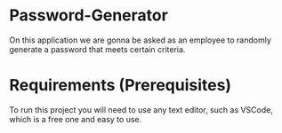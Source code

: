 # Password-Generator
On this application we are gonna be asked as an employee to randomly generate a password that meets certain criteria.
# Requirements (Prerequisites)
To run this project you will need to use any text editor, such as VSCode, which is a free one and easy to use.

